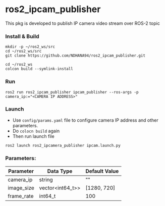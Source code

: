 # ros2_ipcam_publisher
This pkg is developed to publish IP camera video stream over ROS-2 topic

### Install & Build
```
mkdir -p ~/ros2_ws/src
cd ~/ros2_ws/src
git clone https://github.com/NDHANA94/ros2_ipcam_publisher.git

cd ~/ros2_ws
colcon build --symlink-install
```

### Run
```
ros2 run ros2_ipcam_publisher ipcam_publisher --ros-args -p camera_ip:="<CAMERA IP ADDRESS>" 
```

### Launch
- Use `config/params.yaml` file to configure camera IP address and other parameters.
- Do `colocn build` again
- Then run launch file
```
ros2 launch ros2_ipcamera_publisher ipcam.launch.py
```

### Parameters:

| Parameter | Data Type | Default Value |
| --- | --- |---|
| camera_ip | string | "" |
| image_size | vector<int64_t>> | [1280, 720] |
| frame_rate | int64_t | 100 | 